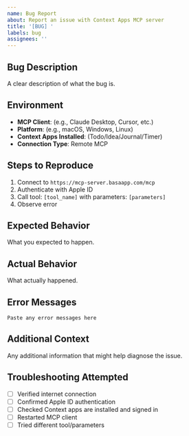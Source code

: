 ```yaml
---
name: Bug Report
about: Report an issue with Context Apps MCP server
title: '[BUG] '
labels: bug
assignees: ''
---
```


## Bug Description
A clear description of what the bug is.

## Environment
- **MCP Client**: (e.g., Claude Desktop, Cursor, etc.)
- **Platform**: (e.g., macOS, Windows, Linux)
- **Context Apps Installed**: (Todo/Idea/Journal/Timer)
- **Connection Type**: Remote MCP

## Steps to Reproduce
1. Connect to `https://mcp-server.basaapp.com/mcp`
2. Authenticate with Apple ID
3. Call tool: `[tool_name]` with parameters: `[parameters]`
4. Observe error

## Expected Behavior
What you expected to happen.

## Actual Behavior
What actually happened.

## Error Messages
```
Paste any error messages here
```

## Additional Context
Any additional information that might help diagnose the issue.

## Troubleshooting Attempted
- [ ] Verified internet connection
- [ ] Confirmed Apple ID authentication
- [ ] Checked Context apps are installed and signed in
- [ ] Restarted MCP client
- [ ] Tried different tool/parameters